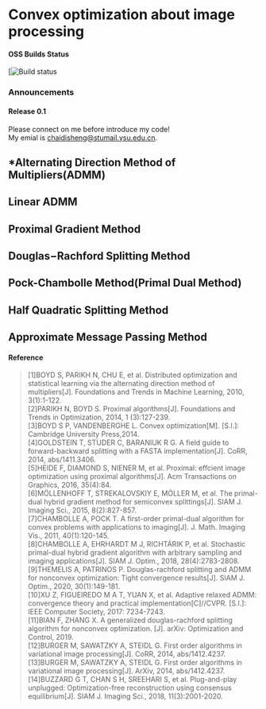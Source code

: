 # Convex optimization about image processing  
#### OSS Builds Status
[![Build status](https://github.com/chaidisheng/Convex_Optimization)
### Announcements
#### Release 0.1

Please connect on me before introduce my code!  
My emial is chaidisheng@stumail.ysu.edu.cn.  

## *Alternating Direction Method of Multipliers(ADMM)

## Linear ADMM

## Proximal Gradient Method

## Douglas−Rachford Splitting Method

## Pock-Chambolle Method(Primal Dual Method)

## Half Quadratic Splitting Method 

## Approximate Message Passing Method
#### Reference
>[1]BOYD S, PARIKH N, CHU E, et al. Distributed optimization and statistical learning via the
alternating direction method of multipliers[J]. Foundations and Trends in Machine Learning, 2010,
3(1):1-122.  
>[2]PARIKH N, BOYD S. Proximal algorithms[J]. Foundations and Trends in Optimization, 2014, 1
(3):127-239.  
>[3]BOYD S P, VANDENBERGHE L. Convex optimization[M]. [S.l.]: Cambridge University Press,2014.  
>[4]GOLDSTEIN T, STUDER C, BARANIUK R G. A field guide to forward-backward splitting with
a FASTA implementation[J]. CoRR, 2014, abs/1411.3406.  
>[5]HEIDE F, DIAMOND S, NIENER M, et al. Proximal: effcient image optimization using proximal
algorithms[J]. Acm Transactions on Graphics, 2016, 35(4):84.  
>[6]MÖLLENHOFF T, STREKALOVSKIY E, MÖLLER M, et al. The primal-dual hybrid gradient
method for semiconvex splittings[J]. SIAM J. Imaging Sci., 2015, 8(2):827-857.  
>[7]CHAMBOLLE A, POCK T. A first-order primal-dual algorithm for convex problems 
with applications to imaging[J]. J. Math. Imaging Vis., 2011, 40(1):120-145.  
>[8]CHAMBOLLE A, EHRHARDT M J, RICHTÁRIK P, et al. Stochastic primal-dual hybrid gradient
algorithm with arbitrary sampling and imaging applications[J]. SIAM J. Optim., 2018, 28(4):2783-2808.  
>[9]THEMELIS A, PATRINOS P. Douglas-rachford splitting and ADMM for nonconvex optimization:
Tight convergence results[J]. SIAM J. Optim., 2020, 30(1):149-181.  
>[10]XU Z, FIGUEIREDO M A T, YUAN X, et al. Adaptive relaxed ADMM: convergence theory and
practical implementation[C]//CVPR. [S.l.]: IEEE Computer Society, 2017: 7234-7243.  
>[11]BIAN F, ZHANG X. A generalized douglas-rachford splitting algorithm for nonconvex optimization.
[J]. arXiv: Optimization and Control, 2019.  
>[12]BURGER M, SAWATZKY A, STEIDL G. First order algorithms in variational image processing[J].
CoRR, 2014, abs/1412.4237.  
>[13]BURGER M, SAWATZKY A, STEIDL G. First order algorithms in variational image processing[J].
ArXiv, 2014, abs/1412.4237.  
>[14]BUZZARD G T, CHAN S H, SREEHARI S, et al. Plug-and-play unplugged: Optimization-free
reconstruction using consensus equilibrium[J]. SIAM J. Imaging Sci., 2018, 11(3):2001-2020.  
